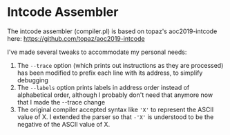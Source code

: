 Intcode Assembler
=================

The intcode assembler (compiler.pl) is based on topaz's aoc2019-intcode here: https://github.com/topaz/aoc2019-intcode

I've made several tweaks to accommodate my personal needs:

1. The `--trace` option (which prints out instructions as they are processed) has been modified to prefix each line with its address, to simplify debugging
2. The `--labels` option prints labels in address order instead of alphabetical order, although I probably don't need that anymore now that I made the --trace change
3. The original compiler accepted syntax like `'X'` to represent the ASCII value of X.  I extended the parser so that `-'X'` is understood to be the negative of the ASCII value of X.
